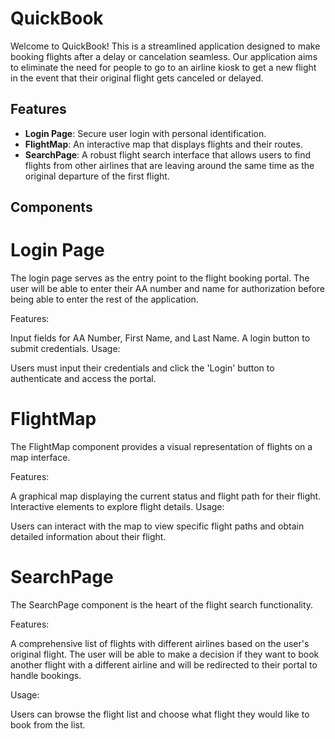 # QuickBook

Welcome to QuickBook! This is a streamlined application designed to make booking flights after a delay or cancelation seamless. Our application aims to eliminate the need for people to go to an airline kiosk to get a new flight in the event that their original flight gets canceled or delayed. 

## Features

- **Login Page**: Secure user login with personal identification.
- **FlightMap**: An interactive map that displays flights and their routes.
- **SearchPage**: A robust flight search interface that allows users to find flights from other airlines that are leaving around the same time as the original departure of the first flight. 

## Components
# Login Page
The login page serves as the entry point to the flight booking portal. The user will be able to enter their AA number and name for authorization before being able to enter the rest of the application. 

Features:

Input fields for AA Number, First Name, and Last Name.
A login button to submit credentials.
Usage:

Users must input their credentials and click the 'Login' button to authenticate and access the portal.

# FlightMap
The FlightMap component provides a visual representation of flights on a map interface.

Features:

A graphical map displaying the current status and flight path for their flight. 
Interactive elements to explore flight details.
Usage:

Users can interact with the map to view specific flight paths and obtain detailed information about their flight.

# SearchPage
The SearchPage component is the heart of the flight search functionality.

Features:

A comprehensive list of flights with different airlines based on the user's original flight.
The user will be able to make a decision if they want to book another flight with a different airline and will be redirected to their portal to handle bookings. 

Usage:

Users can browse the flight list and choose what flight they would like to book from the list. 

